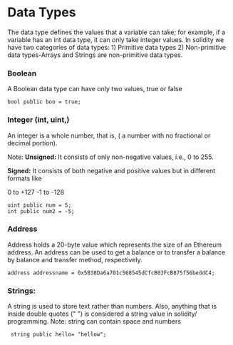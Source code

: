 # Data Types

The data type defines the values that a variable can take; for example, if a variable has an int data type, it can only take integer values. In solidity we have two categories of data types: 1) Primitive data types 2) Non-primitive data types-Arrays and Strings are non-primitive data types.

### Boolean
A Boolean data type can have only two values, true or false
```
bool public boo = true;
```

### Integer (int, uint,)
An integer is a whole number, that is, ( a number with no fractional or decimal portion).

Note: **Unsigned:** It consists of only non-negative values, i.e., 0 to 255.

**Signed:** It consists of both negative and positive values but in different formats like

0 to +127
-1 to -128
```
uint public num = 5;
int public num2 = -5;
```

### Address
Address holds a 20-byte value which represents the size of an Ethereum address. An address can be used to get a balance or to transfer a balance by balance and transfer method, respectively.
```
address addressname = 0x5B38Da6a701c568545dCfcB03FcB875f56beddC4;
```

### Strings:
A string is used to store text rather than numbers. Also, anything that is inside double quotes (" ") is considered a string value in solidity/ programming.
Note: string can contain space and numbers
```
 string public hello= "hellow";
```
